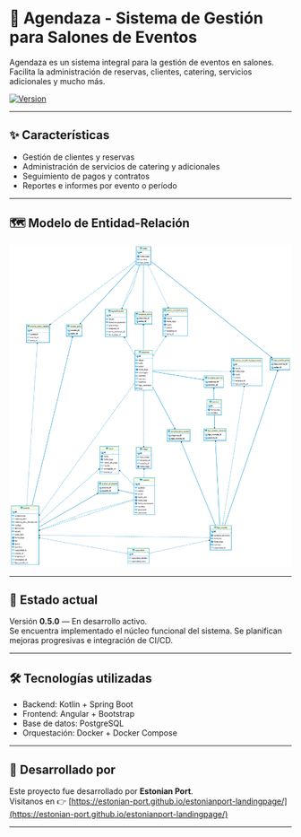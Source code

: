 # 📒 Agendaza - Sistema de Gestión para Salones de Eventos

Agendaza es un sistema integral para la gestión de eventos en salones. Facilita la administración de reservas, clientes, catering, servicios adicionales y mucho más.

[![Version](https://img.shields.io/badge/version-0.5.0-blue.svg)](https://github.com/Estonian-Port/agendaza-backend/tags)

<!-- Futuras acciones de CI/CD
[![Build Status](https://github.com/Estonian-Port/agendaza-backend/actions/workflows/build.yml/badge.svg)](https://github.com/Estonian-Port/agendaza-backend/actions)
[![Coverage Status](https://coveralls.io/repos/github/Estonian-Port/agendaza-backend/badge.svg?branch=main)](https://coveralls.io/github/Estonian-Port/agendaza-backend?branch=main)
-->

---

## ✨ Características

- Gestión de clientes y reservas
- Administración de servicios de catering y adicionales
- Seguimiento de pagos y contratos
- Reportes e informes por evento o período

---

## 🗺️ Modelo de Entidad-Relación

<img src="DER.png" alt="Modelo DER" width="600">

---

## 🚀 Estado actual

Versión **0.5.0** — En desarrollo activo.  
Se encuentra implementado el núcleo funcional del sistema. Se planifican mejoras progresivas e integración de CI/CD.

---

## 🛠️ Tecnologías utilizadas

- Backend: Kotlin + Spring Boot
- Frontend: Angular + Bootstrap
- Base de datos: PostgreSQL
- Orquestación: Docker + Docker Compose

---

## 👥 Desarrollado por

Este proyecto fue desarrollado por **Estonian Port**.  
Visitanos en 👉 [https://estonian-port.github.io/estonianport-landingpage/](https://estonian-port.github.io/estonianport-landingpage/)

---
